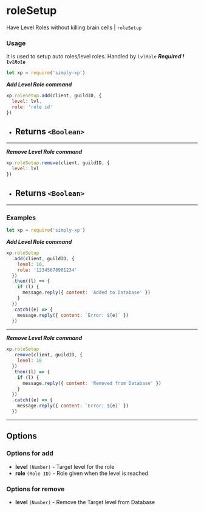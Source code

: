 # roleSetup

Have Level Roles without killing brain cells | `roleSetup`

### Usage

It is used to setup auto roles/level roles. Handled by `lvlRole`
**_Required ! `lvlRole`_**

```js
let xp = require('simply-xp')
```

**_Add Level Role command_**

```js
xp.roleSetup.add(client, guildID, {
  level: lvl,
  role: 'role id'
})
```

- ## Returns `<Boolean>`

---

**_Remove Level Role command_**

```js
xp.roleSetup.remove(client, guildID, {
  level: lvl
})
```

- ## Returns `<Boolean>`

---

### Examples

```js
let xp = require('simply-xp')
```

**_Add Level Role command_**

```js
xp.roleSetup
  .add(client, guildID, {
    level: 10,
    role: '12345678901234'
  })
  .then((l) => {
    if (l) {
      message.reply({ content: 'Added to Database' })
    }
  })
  .catch((e) => {
    message.reply({ content: `Error: ${e}` })
  })
```

---

**_Remove Level Role command_**

```js
xp.roleSetup
  .remove(client, guildID, {
    level: 10
  })
  .then((l) => {
    if (l) {
      message.reply({ content: 'Removed from Database' })
    }
  })
  .catch((e) => {
    message.reply({ content: `Error: ${e}` })
  })
```

---

## Options

### Options for add

- **level** `(Number)` - Target level for the role
- **role** `(Role ID)` - Role given when the level is reached

### Options for remove

- **level** `(Number)` - Remove the Target level from Database
